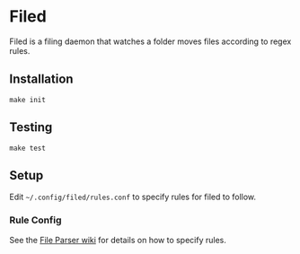 # Filed
Filed is a filing daemon that watches a folder moves files according to regex rules.

## Installation
`make init`

## Testing
`make test`

## Setup
Edit `~/.config/filed/rules.conf` to specify rules for filed to follow.

### Rule Config
See the [File Parser wiki](https://github.com/roger-lo/filed/wiki/File-Parsers.md) for details on how to specify rules.
